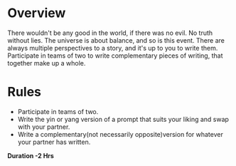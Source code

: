 <!-- TITLE: Yin Yang -->
<!-- SUBTITLE: View a situation in contrasting, yet complementary, perspectives, and weave a plot worth the prize. -->

# Overview
There wouldn't be any good in the world, if there was no evil. No truth without lies. The universe is about balance, and so is this event. There are always multiple perspectives to a story, and it's up to you to write them. Participate in teams of two to write complementary pieces of writing, that together make up a whole.

# Rules 
- Participate in teams of two.
- Write the yin or yang version of a prompt that suits your liking and swap with your partner.
- Write a complementary(not necessarily opposite)version for whatever your partner has written.


**Duration -2 Hrs**